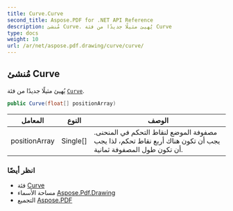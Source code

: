 ```yaml
---
title: Curve.Curve
second_title: Aspose.PDF for .NET API Reference
description: مُنشئ Curve. يُهيئ مثيلًا جديدًا من فئة Curve
type: docs
weight: 10
url: /ar/net/aspose.pdf.drawing/curve/curve/
---
```

## مُنشئ Curve

يُهيئ مثيلًا جديدًا من فئة [`Curve`](../).

```csharp
public Curve(float[] positionArray)
```

| المعامل | النوع | الوصف |
| --- | --- | --- |
| positionArray | Single[] | مصفوفة الموضع لنقاط التحكم في المنحنى. يجب أن تكون هناك أربع نقاط تحكم، لذا يجب أن تكون طول المصفوفة ثمانية. |

### انظر أيضًا

* فئة [Curve](../)
* مساحة الأسماء [Aspose.Pdf.Drawing](../../../aspose.pdf.drawing/)
* التجميع [Aspose.PDF](../../../)